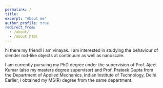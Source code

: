 ```yaml
---
permalink: /
title: 
excerpt: "About me"
author_profile: true
redirect_from: 
  - /about/
  - /about.html
---
```


hi there my friend! i am vinayak. I am interested in studying the behaviour of slender rod-like objects at continuum as well as nanoscale.

I am currently pursuing my PhD degree under the supervision of Prof. Ajeet Kumar (also my masters degree supervisor) and Prof. Prateek Gupta from the Department of Applied Mechanics, Indian Institute of Technology, Delhi. Earlier, i obtained my MS(R) degree from the same department.



